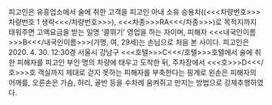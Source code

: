 피고인은 유흥업소에서 술에 취한 고객을 피고인 아내 소유 승용차((<<<차량번호>>>차량번호 1 생략<<</차량번호>>>), <<<차종>>>RA<<</차종>>>)로 목적지까지 태워주면 고액요금을 받는 일명 ‘콜뛰기' 영업을 하는 자이며, 피해자 <<<내국인이름>>>B<<</내국인이름>>>(가명, 여, 29세)는 손님으로 처음 본 사이다.
피고인은 2020. 4. 30. 12:30경 서울시 강남구 <<<호텔>>>C<<</호텔>>>호텔에서 술에 취한 피해자를 피고인 부인 명의 차량에 태우고 도착한 뒤, 주차장에서 <<<호>>>D<<</호>>>호 객실까지 제대로 걷지 못하는 피해자를 부축한다는 핑계로 왼손은 피해자의 어깨를, 오른손은 가슴, 허리, 골반 등을 수차례 움켜쥐고 만지는 방법으로 강제추행하였다.
